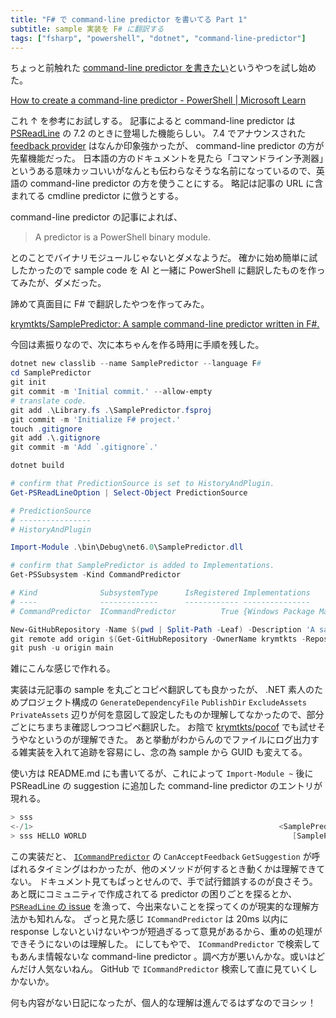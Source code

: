 ```yaml
---
title: "F# で command-line predictor を書いてる Part 1"
subtitle: sample 実装を F# に翻訳する
tags: ["fsharp", "powershell", "dotnet", "command-line-predictor"]
---
```


ちょっと前触れた [command-line predictor を書きたい](/posts/2024-10-13-i-want-to-write-predictor-in-fsharp.html)というやつを試し始めた。

[How to create a command-line predictor - PowerShell | Microsoft Learn](https://learn.microsoft.com/en-us/powershell/scripting/dev-cross-plat/create-cmdline-predictor?view=powershell-7.4)

これ ↑ を参考にお試しする。
記事によると command-line predictor は [PSReadLine](https://github.com/PowerShell/PSReadLine) の 7.2 のときに登場した機能らしい。
7.4 でアナウンスされた [feedback provider](https://devblogs.microsoft.com/powershell/what-are-feedback-providers/) はなんか印象強かったが、 command-line predictor の方が先輩機能だった。
日本語の方のドキュメントを見たら「コマンドライン予測器」というある意味カッコいいがなんとも伝わらなそうな名前になっているので、英語の command-line predictor の方を使うことにする。
略記は記事の URL に含まれてる cmdline predictor に倣うとする。

command-line predictor の記事によれば、

> A predictor is a PowerShell binary module.

とのことでバイナリモジュールじゃないとダメなようだ。
確かに始め簡単に試したかったので sample code を AI と一緒に PowerShell に翻訳したものを作ってみたが、ダメだった。

諦めて真面目に F# で翻訳したやつを作ってみた。

[krymtkts/SamplePredictor: A sample command-line predictor written in F#.](https://github.com/krymtkts/SamplePredictor)

今回は素振りなので、次に本ちゃんを作る時用に手順を残した。

```powershell
dotnet new classlib --name SamplePredictor --language F#
cd SamplePredictor
git init
git commit -m 'Initial commit.' --allow-empty
# translate code.
git add .\Library.fs .\SamplePredictor.fsproj
git commit -m 'Initialize F# project.'
touch .gitignore
git add .\.gitignore
git commit -m 'Add `.gitignore`.'

dotnet build

# confirm that PredictionSource is set to HistoryAndPlugin.
Get-PSReadLineOption | Select-Object PredictionSource

# PredictionSource
# ----------------
# HistoryAndPlugin

Import-Module .\bin\Debug\net6.0\SamplePredictor.dll

# confirm that SamplePredictor is added to Implementations.
Get-PSSubsystem -Kind CommandPredictor

# Kind              SubsystemType      IsRegistered Implementations
# ----              -------------      ------------ ---------------
# CommandPredictor  ICommandPredictor          True {Windows Package Manager - WinGet, SamplePredictor}

New-GitHubRepository -Name $(pwd | Split-Path -Leaf) -Description 'A sample command-line predictor written in F#.'
git remote add origin $(Get-GitHubRepository -OwnerName krymtkts -RepositoryName SamplePredictor | select -ExpandProperty ssh_url)
git push -u origin main
```

雑にこんな感じで作れる。

実装は元記事の sample を丸ごとコピペ翻訳しても良かったが、 .NET 素人のためプロジェクト構成の `GenerateDependencyFile` `PublishDir` `ExcludeAssets` `PrivateAssets` 辺りが何を意図して設定したものか理解してなかったので、部分ごとにちまちま確認しつつコピペ翻訳した。
お陰で [krymtkts/pocof](https://github.com/krymtkts/pocof) でも試せそうやなというのが理解できた。
あと挙動がわからんのでファイルにログ出力する雑実装を入れて追跡を容易にし、念の為 sample から GUID も変えてる。

使い方は README.md にも書いてるが、これによって `Import-Module ~` 後に PSReadLine の suggestion に追加した command-line predictor のエントリが現れる。

```powershell
> sss
<-/1>                                                       <SamplePredictor(1)>
> sss HELLO WORLD                                              [SamplePredictor]
```

この実装だと、 [`ICommandPredictor`](https://learn.microsoft.com/en-us/dotnet/api/system.management.automation.subsystem.prediction.icommandpredictor?view=powershellsdk-7.4.0) の `CanAcceptFeedback` `GetSuggestion` が呼ばれるタイミングはわかったが、他のメソッドが何するとき動くかは理解できてない。
ドキュメント見てもぱっとせんので、手で試行錯誤するのが良さそう。
あと既にコミュニティで作成されてる predictor の困りごとを探るとか、
[`PSReadLine` の issue](https://github.com/PowerShell/PSReadLine/issues?q=is%3Aissue+is%3Aopen+predictor) を漁って、今出来ないことを探ってくのが現実的な理解方法かも知れんな。
ざっと見た感じ `ICommandPredictor` は 20ms 以内に response しないといけないやつが短過ぎるって意見があるから、重めの処理ができそうにないのは理解した。
にしてもやで、 `ICommandPredictor` で検索してもあんま情報ないな command-line predictor 。調べ方が悪いんかな。或いはどんだけ人気ないねん。 GitHub で `ICommandPredictor` 検索して直に見ていくしかないか。

何も内容がない日記になったが、個人的な理解は進んでるはずなのでヨシッ！
